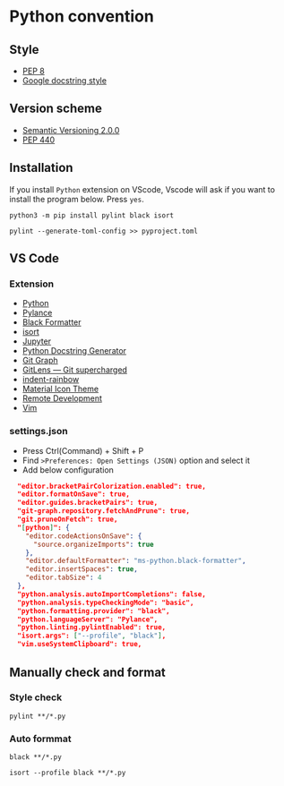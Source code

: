 # Python convention

## Style

- [PEP 8](https://www.python.org/dev/peps/pep-0008/)
- [Google docstring style](https://google.github.io/styleguide/pyguide.html#38-comments-and-docstrings)

## Version scheme

- [Semantic Versioning 2.0.0](https://semver.org/)
- [PEP 440](https://www.python.org/dev/peps/pep-0440/)

## Installation

If you install `Python` extension on VScode, Vscode will ask if you want to install the program below. Press `yes`.

```shell
python3 -m pip install pylint black isort
```

```shell
pylint --generate-toml-config >> pyproject.toml
```

## VS Code

### Extension

- [Python](https://marketplace.visualstudio.com/items?itemName=ms-python.python)
- [Pylance](https://marketplace.visualstudio.com/items?itemName=ms-python.vscode-pylance)
- [Black Formatter](https://marketplace.visualstudio.com/items?itemName=ms-python.black-formatter)
- [isort](https://marketplace.visualstudio.com/items?itemName=ms-python.isort)
- [Jupyter](https://marketplace.visualstudio.com/items?itemName=ms-toolsai.jupyter)
- [Python Docstring Generator](https://marketplace.visualstudio.com/items?itemName=njpwerner.autodocstring)
- [Git Graph](https://marketplace.visualstudio.com/items?itemName=mhutchie.git-graph)
- [GitLens — Git supercharged](https://marketplace.visualstudio.com/items?itemName=eamodio.gitlens)
- [indent-rainbow](https://marketplace.visualstudio.com/items?itemName=oderwat.indent-rainbow)
- [Material Icon Theme](https://marketplace.visualstudio.com/items?itemName=PKief.material-icon-theme)
- [Remote Development](https://marketplace.visualstudio.com/items?itemName=ms-vscode-remote.vscode-remote-extensionpack)
- [Vim](https://marketplace.visualstudio.com/items?itemName=vscodevim.vim)

### settings.json

- Press Ctrl(Command) + Shift + P
- Find `>Preferences: Open Settings (JSON)` option and select it
- Add below configuration

```json
  "editor.bracketPairColorization.enabled": true,
  "editor.formatOnSave": true,
  "editor.guides.bracketPairs": true,
  "git-graph.repository.fetchAndPrune": true,
  "git.pruneOnFetch": true,
  "[python]": {
    "editor.codeActionsOnSave": {
      "source.organizeImports": true
    },
    "editor.defaultFormatter": "ms-python.black-formatter",
    "editor.insertSpaces": true,
    "editor.tabSize": 4
  },
  "python.analysis.autoImportCompletions": false,
  "python.analysis.typeCheckingMode": "basic",
  "python.formatting.provider": "black",
  "python.languageServer": "Pylance",
  "python.linting.pylintEnabled": true,
  "isort.args": ["--profile", "black"],
  "vim.useSystemClipboard": true,
```

## Manually check and format

### Style check

```shell
pylint **/*.py
```

### Auto formmat

```shell
black **/*.py
```

```shell
isort --profile black **/*.py
```
